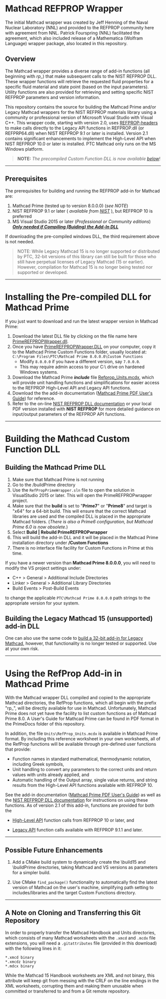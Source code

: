 # Mathcad REFPROP Wrapper

The initial Mathcad wrapper was created by Jeff Henning of the Naval Nuclear Laboratory (NNL) and provided to the REFPROP community here with agreement from NNL.  Patrick Fourspring (NNL) facilitated the agreement, which also included release of a Mathematica (Wolfram Language) wrapper package, also located in this repository.

## Overview

The Mathcad wrapper provides a diverse range of add-in functions (all beginning with *rp_*) that make subsequent calls to the NIST REFPROP DLL.  These wrapper functions will retrieve the requested fluid properties for a specific fluid material and state point (based on the input parameters).  Utility functions are also provided for retrieving and setting specific NIST REFPROP parameters and version information.

This repository contains the source for building the Mathcad Prime and/or Legacy Mathcad wrappers for the NIST REFPROP materials library using a community or professional version of Microsoft Visual Studio with Visual C++.   This wrapper code, starting with version 2.0, uses [REFPROP-headers](https://github.com/CoolProp/REFPROP-headers) to make calls directly to the Legacy API functions in REFPROP.dll (or REFPRP64.dll) when NIST REFPROP 9.1 or later is installed.  Version 2.1 contains significant enhancements to implement the High-Level API when NIST REFPROP 10.0 or later is installed.  PTC Mathcad only runs on the MS Windows platform. 

> **NOTE:** _The precompiled Custom Function DLL is now available [below](#installing-the-pre-compiled-dll-for-mathcad-prime)_!

------

## Prerequisites

The prerequisites for building and running the REFPROP add-in for Mathcad are:  
  
1. Mathcad Prime (tested up to version 8.0.0.0) (_see NOTE_)
2. NIST REFPROP 9.1 or later ( _available from [NIST](https://www.nist.gov/srd/refprop)_ ), but REFPROP 10 is preferred
3. MS Visual Studio 2015 or later (_Professional or Community editions_)  
    **_<u>Only needed if Compiling (Buiding) the Add-In DLL</u>_**

If downloading the pre-compiled windows DLL, the third requirement above is not needed.

> NOTE: While Legacy Mathcad 15 is no longer supported or distributed by PTC, 32-bit versions of this library can still be built for those who still have perpetual licenses of Legacy Mathcad (15 or earlier). However, compilation for Mathcad 15 is no longer being tested nor supported or  developed.  

------

# Installing the Pre-compiled DLL for Mathcad Prime

If you just want to download and run the latest wrapper version in Mathcad Prime:

1. Download the latest DLL file by clicking on the file name here [PrimeREFPROPWrapper.dll](https://nist-srd.s3.amazonaws.com/SRD23/MathCAD/PrimeREFPROPWrapper.dll).
2. Once you have [PrimeREFPROPWrapper.DLL](https://nist-srd.s3.amazonaws.com/SRD23/MathCAD/PrimeREFPROPWrapper.dll) on your computer, copy it to the Mathcad Prime Custom Functions folder, usually located at: `C:\Program Files\PTC\Mathcad Prime 8.0.0.0\Custom Functions`  
    - Modify `8.0.0.0` if you have a different version, say `7.0.0.0`.  
    - This may require admin access to your C:\ drive on hardened Windows systems.
3. Download the Mathcad Prime **_include_** file [Refprop_Units.mcdx](https://github.com/usnistgov/REFPROP-wrappers/raw/master/wrappers/Mathcad/Units/RefProp_units.mcdx), which will provide unit handling functions and simplifications for easier access to the REFPROP High-Level API and Legacy API functions.
4. Download the the add-in documentation ([Mathcad Prime PDF User's Guide](https://github.com/usnistgov/REFPROP-wrappers/raw/master/wrappers/Mathcad/PrimeDocs/PrimeManual.pdf)) for reference.  
5. Refer to the on-line [NIST REFPROP DLL documentation](https://refprop-docs.readthedocs.io/en/latest/DLL/index.html) or your local PDF version installed with **NIST REFPROP** for more detailed guidance on input/output parameters of the REFPROP API functions.


------

# Building the Mathcad Custom Function DLL

## Building the **Mathcad Prime** DLL

1. Make sure that Mathcad Prime is not running
2. Go to the /buildPrime directory
3. Use the `RefPropPrimeWrapper.sln` file to open the solution in VisualStudio 2015 or later.  This will open the PrimeREFPROPwrapper project. 
4. Make sure that the **build** is set to "**Prime7**" or "**Prime8**" and target is "x64" for a 64-bit build.  This will ensure that the correct Mathcad libraries are used and the compiled DLL is placed in the appropriate Mathcad folders. (_There is also a Prime6 configuration, but Mathcad Prime 6.0 is now obsolete._)
5. Select **Build | Rebuild PrimeREFPROPwrapper**
6. This will build the add-in DLL and it will be placed in the Mathcad Prime installation directory under **/Custom Functions**
7. There is no interface file facility for Custom Functions in Prime at this time.

If you have a newer version than **Mathcad Prime 8.0.0.0**, you will need to modify the VS project settings under: 
- C++ > General > Additional Include Directories
- Linker > General > Additional Library Directories
- Build Events > Post-Build Events  

to change the applicable `PTC\Mathcad Prime 8.0.0.0` path strings to the appropriate version for your system.

## Building the **Legacy Mathcad 15** (unsupported) add-in DLL

One can also use the same code to [build a 32-bit add-in for Legacy Mathcad](BuildLegacyMathcadDLL.md), however, that functionality is no longer tested or supported.  Use at your own risk.

------

# Using the RefProp Add-in in Mathcad Prime

With the Mathcad wrapper DLL compiled and copied to the appropriate Mathcad directories, the RefProp functions, which all begin with the prefix "rp_", will be directly available for use in Mathcad.  Unfortunately, Mathcad Prime does not yet have the facility to list custom functions as of Mathcad Prime 8.0.  A User's Guide for Mathcad Prime can be found in PDF format in the PrimeDocs folder of this repository.
  
In addition, the file `Units\RefProp_Units.mcdx` is available in Mathcad Prime format.  By including this reference worksheet in your own worksheets, all of the RefProp functions will be available through pre-defined user functions that provide:
- Function names in standard mathematical, thermodynamic notation, including Greek symbols,
- Unit handling to convert any parameters to the correct units and return values with units already applied, and
- Automatic handling of the Output array, single value returns, and string results from the High-Level API functions available with REFPROP 10.

See the add-in documentation ([Mathcad Prime PDF User's Guide](https://github.com/usnistgov/REFPROP-wrappers/raw/master/wrappers/Mathcad/PrimeDocs/PrimeManual.pdf)) as well as the [NIST REFPROP DLL documentation](https://refprop-docs.readthedocs.io/en/latest/DLL/index.html) for instructions on using these functions.  As of version 2.1 of this add-in, functions are provided for both the

* [High-Level API](High-LevelAPI.md) function calls from REFPROP 10 or later, and  

* [Legacy API](LegacyAPI.md) function calls available with REFPROP 9.1.1 and later.

------
## Possible Future Enhancements

1. Add a CMake build system to dynamically create the \build15 and \buildPrime directories, taking Mathcad and VS versions as parameters for a simpler build.  

2. Use CMake `find_package()` functionality to automatically find the latest version of Mathcad on the user's machine, simplifying path setting to includes/libraries and the target Custom Functions directory.

------

## A Note on Cloning and Transferring this Git Repository

In order to properly transfer the Mathcad Handbook and Units directories, which consists of many Mathcad worksheets with the `.xmcd` and `.mcdx` file extensions, you will need a `.gitattributes` file (provided in this download) with the following lines in it:  

    *.xmcd binary
    *.xmcdz binary
    *.mdcx binary

While the Mathcad 15 Handbook worksheets are XML and not binary, this attribute will keep git from messing with the CRLF on the line endings in the XML worksheets, corrupting them and making them unusable when committed or transferred to and from a Git remote repository.	

